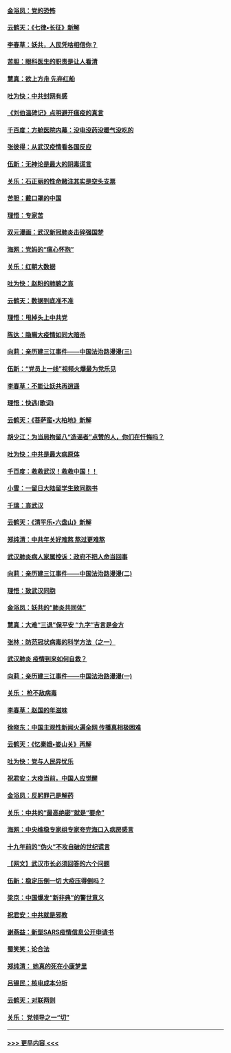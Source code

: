 #### [金浴凤：党的恐怖](../pages/nsc993/n11855849.md?t=02092202) 
#### [云鹤天：《七律▪长征》新解](../pages/nsc993/n11855479.md?t=02092202) 
#### [李春草：妖共，人民凭啥相信你？](../pages/nsc993/n11855196.md?t=02092202) 
#### [苦胆：眼科医生的职责是让人看清](../pages/nsc993/n11853840.md?t=02092202) 
#### [慧真：欲上方舟 先弃红船](../pages/nsc993/n11853483.md?t=02092202) 
#### [吐为快：中共封网有感](../pages/nsc993/n11852575.md?t=02092202) 
#### [《刘伯温碑记》点明避开瘟疫的真言](../pages/nsc993/n11852128.md?t=02092202) 
#### [千百度：方舱医院内幕：没电没药没暖气没吃的](../pages/nsc993/n11850211.md?t=02092202) 
#### [张彼得：从武汉疫情看各国反应](../pages/nsc993/n11850102.md?t=02092202) 
#### [伍新：无神论是最大的阴毒谎言](../pages/nsc993/n11846129.md?t=02092202) 
#### [关乐：石正丽的性命赌注其实是空头支票](../pages/nsc993/n11846109.md?t=02092202) 
#### [苦胆：戴口罩的中国](../pages/nsc993/n11845576.md?t=02092202) 
#### [理悟：专家苦](../pages/nsc993/n11845564.md?t=02092202) 
#### [双元漫画：武汉新冠肺炎击碎强国梦](../pages/nsc993/n11843320.md?t=02092202) 
#### [海网：党妈的“瘟心怀抱”](../pages/nsc993/n11840740.md?t=02092202) 
#### [关乐：红朝大数据](../pages/nsc993/n11840675.md?t=02092202) 
#### [吐为快：赵粉的肺腑之哀](../pages/nsc993/n11840618.md?t=02092202) 
#### [云鹤天：数据到底准不准](../pages/nsc993/n11840325.md?t=02092202) 
#### [理悟：甩掉头上中共党](../pages/nsc993/n11838826.md?t=02092202) 
#### [陈达：隐瞒大疫情如同大暗杀](../pages/nsc993/n11838771.md?t=02092202) 
#### [向莉：亲历建三江事件——中国法治路漫漫(三)](../pages/nsc993/n11831825.md?t=02092202) 
#### [伍新：“党员上一线”视频火爆最为党乐见](../pages/nsc993/n11838200.md?t=02092202) 
#### [李春草：不能让妖共再逍遥](../pages/nsc993/n11838102.md?t=02092202) 
#### [理悟：快逃(歌词)](../pages/nsc993/n11838083.md?t=02092202) 
#### [云鹤天：《菩萨蛮▪大柏地》新解](../pages/nsc993/n11838059.md?t=02092202) 
#### [胡少江：为当局拘留八“造谣者”点赞的人，你们在忏悔吗？](../pages/nsc993/n11836801.md?t=02092202) 
#### [吐为快：中共是最大病原体](../pages/nsc993/n11836748.md?t=02092202) 
#### [千百度：救救武汉！救救中国！！](../pages/nsc993/n11836145.md?t=02092202) 
#### [小雪：一留日大陆留学生致同胞书](../pages/nsc993/n11834624.md?t=02092202) 
#### [千瑞：哀武汉](../pages/nsc993/n11833647.md?t=02092202) 
#### [云鹤天：《清平乐▪六盘山》新解](../pages/nsc993/n11833611.md?t=02092202) 
#### [郑纯清：中共年关好难熬 熬过更难熬](../pages/nsc993/n11833489.md?t=02092202) 
#### [武汉肺炎病人家属控诉：政府不把人命当回事](../pages/nsc993/n11833205.md?t=02092202) 
#### [向莉：亲历建三江事件——中国法治路漫漫(二)](../pages/nsc993/n11829102.md?t=02092202) 
#### [理悟：致武汉同胞](../pages/nsc993/n11831522.md?t=02092202) 
#### [金浴凤：妖共的“肺炎共同体”](../pages/nsc993/n11829448.md?t=02092202) 
#### [慧真：大难“三退”保平安 “九字”吉言是金方](../pages/nsc993/n11829501.md?t=02092202) 
#### [张林：防范冠状病毒的科学方法（之一）](../pages/nsc993/n11828618.md?t=02092202) 
#### [武汉肺炎 疫情到来如何自救？](../pages/nsc993/n11827632.md?t=02092202) 
#### [向莉：亲历建三江事件——中国法治路漫漫(一)](../pages/nsc993/n11827190.md?t=02092202) 
#### [关乐： 枪不敌病毒](../pages/nsc993/n11826746.md?t=02092202) 
#### [李春草：赵国的年滋味](../pages/nsc993/n11826321.md?t=02092202) 
#### [徐晓东：中国主观性新闻火遍全网 传播真相极困难](../pages/nsc993/n11826508.md?t=02092202) 
#### [云鹤天：《忆秦娥▪娄山关》再解](../pages/nsc993/n11824682.md?t=02092202) 
#### [吐为快：党与人民异忧乐](../pages/nsc993/n11824660.md?t=02092202) 
#### [祝君安：大疫当前，中国人应觉醒](../pages/nsc993/n11821946.md?t=02092202) 
#### [金浴凤：反躬罪己是解药](../pages/nsc993/n11820280.md?t=02092202) 
#### [关乐：中共的“最高绝密”就是“要命”](../pages/nsc993/n11816946.md?t=02092202) 
#### [海网：中央维稳专家组专家夸完海口入病房感言](../pages/nsc993/n11815138.md?t=02092202) 
#### [十九年前的“伪火”不攻自破的世纪谎言](../pages/nsc993/n11813238.md?t=02092202) 
#### [【网文】武汉市长必须回答的六个问题](../pages/nsc993/n11813848.md?t=02092202) 
#### [伍新：稳定压倒一切 大疫压得倒吗？](../pages/nsc993/n11812634.md?t=02092202) 
#### [梁京：中国爆发“新非典”的警世意义](../pages/nsc993/n11812554.md?t=02092202) 
#### [祝君安：中共就是邪教](../pages/nsc993/n11812431.md?t=02092202) 
#### [谢燕益：新型SARS疫情信息公开申请书](../pages/nsc993/n11808840.md?t=02092202) 
#### [蜀笑笑：论合法](../pages/nsc993/n11808064.md?t=02092202) 
#### [郑纯清： 她真的死在小康梦里](../pages/nsc993/n11806623.md?t=02092202) 
#### [吕锡民：核电成本分析](../pages/nsc993/n11806284.md?t=02092202) 
#### [云鹤天：对联两则](../pages/nsc993/n11805957.md?t=02092202) 
#### [关乐： 党领导之一“切”](../pages/nsc993/n11804505.md?t=02092202) 

----
#### [ >>> 更早内容 <<< ](../indexes/nsc993-earlier.md)
